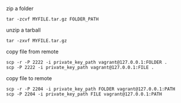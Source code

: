 
zip a folder
```
tar -zcvf MYFILE.tar.gz FOLDER_PATH
```

unzip a tarball
```
tar -zxvf MYFILE.tar.gz
```

copy file from remote
```
scp -r -P 2222 -i private_key_path vagrant@127.0.0.1:FOLDER .
scp -P 2222 -i private_key_path vagrant@127.0.0.1:FILE .
```

copy file to remote
```
scp -r -P 2204 -i private_key_path FOLDER vagrant@127.0.0.1:PATH
scp -P 2204 -i private_key_path FILE vagrant@127.0.0.1:PATH
```
